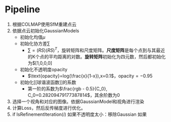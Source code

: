 # Pipeline
1. 根据COLMAP使用SfM重建点云
2. 依据点云初始化GaussianModels
	- 初始化均值$\mu$
	- 初始化协方差$\sum$
		- $\sum = (RS)(RS)^T$，旋转矩阵和尺度矩阵。**尺度矩阵**是每个点到与其最近的K个点的平均距离的对数。**旋转矩阵**初始化为四元数，然后都初始化为$[1,0,0,0]
	- 初始化不透明度opacity
		- $\text{opacity}=log(\frac{x}{1-x}),x=0.1$，$\text{opacity}=-0.95$
	- 初始化[[球谐波函数]]的系数
		- 第一阶的系数为$\frac{rgb - 0.5}{C_0}, C_0=0.28209479177387814$，其余阶数为0
3. 选择一个视角和对应的图像。依据GaussianModel和视角进行渲染
4. 计算Loss，然后反传梯度进行优化。
5. if IsRefinementIteration(𝑖)
		如果不透明度太小：移除Gaussian
		如果